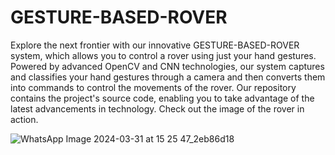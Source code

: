 # GESTURE-BASED-ROVER
Explore the next frontier with our innovative GESTURE-BASED-ROVER system, which allows you to control a rover using just your hand gestures. Powered by advanced OpenCV and CNN technologies, our system captures and classifies your hand gestures through a camera and then converts them into commands to control the movements of the rover. Our repository contains the project's source code, enabling you to take advantage of the latest advancements in technology. Check out the image of the rover in action.

![WhatsApp Image 2024-03-31 at 15 25 47_2eb86d18](https://github.com/sahiltarlana/GESTURE-BASED-ROVER/assets/145464514/516e03cf-cb61-4c63-9207-e523f8c9862c)

